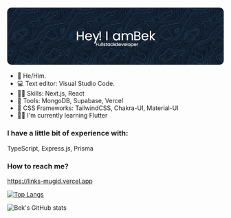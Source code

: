 ![Header](./github-header-image.png)

- 👦 He/Him.
- 💻 Text editor: Visual Studio Code.
- 🤹‍♂️ Skills: Next.js, React
- 🔎 Tools: MongoDB, Supabase, Vercel
- 🎨 CSS Frameworks: TailwindCSS, Chakra-UI, Material-UI
- 👨‍💻 I'm currently learning Flutter

### I have a little bit of experience with: 
TypeScript, Express.js, Prisma 

### How to reach me?
https://links-mugid.vercel.app

[![Top Langs](https://github-readme-stats.vercel.app/api/top-langs/?username=MugiD&layout=compact)](https://github.com/anuraghazra/github-readme-stats)

![Bek's GitHub stats](https://github-readme-stats.vercel.app/api?username=MugiD&count_private=true&bg_color=fefefe&title_color=121212&text_color=353535&show_icons=true)
